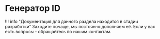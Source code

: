 # Генератор ID

!!! info "Документация для данного раздела находится в стадии разработки"
    Заходите почаще, мы постоянно дополняем её. Если у вас есть вопросы - обращайтесь по нашим контактам.